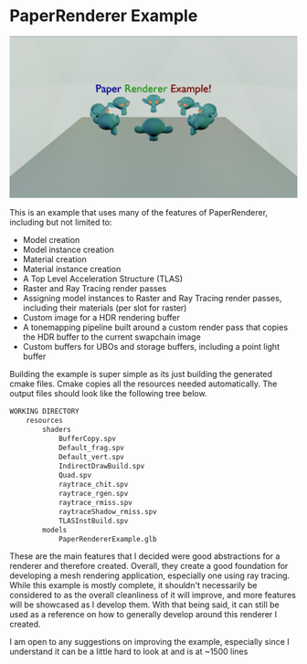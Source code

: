 # PaperRenderer Example
![PaperRenderer Example Image](PaperRendererExampleImage.png)

This is an example that uses many of the features of PaperRenderer, including but not limited to:

- Model creation
- Model instance creation
- Material creation
- Material instance creation
- A Top Level Acceleration Structure (TLAS)
- Raster and Ray Tracing render passes
- Assigning model instances to Raster and Ray Tracing render passes, including their materials (per slot for raster)
- Custom image for a HDR rendering buffer
- A tonemapping pipeline built around a custom render pass that copies the HDR buffer to the current swapchain image
- Custom buffers for UBOs and storage buffers, including a point light buffer

Building the example is super simple as its just building the generated cmake files. Cmake copies all the resources needed automatically. The output files should look like the following tree below.

```markdown-tree
WORKING DIRECTORY
    resources
        shaders
            BufferCopy.spv
            Default_frag.spv
            Default_vert.spv
            IndirectDrawBuild.spv
            Quad.spv
            raytrace_chit.spv
            raytrace_rgen.spv
            raytrace_rmiss.spv
            raytraceShadow_rmiss.spv
            TLASInstBuild.spv
        models
            PaperRendererExample.glb

```

These are the main features that I decided were good abstractions for a renderer and therefore created. Overall, they create a good foundation for developing a mesh rendering application, especially one using ray tracing. While this example is mostly complete, it shouldn't necessarily be considered to as the overall cleanliness of it will improve, and more features will be showcased as I develop them. With that being said, it can still be used as a reference on how to generally develop around this renderer I created.

I am open to any suggestions on improving the example, especially since I understand it can be a little hard to look at and is at ~1500 lines